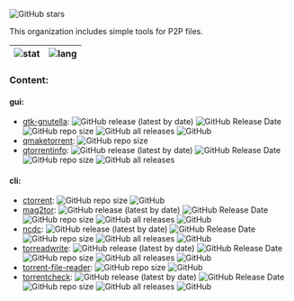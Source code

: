 ![GitHub stars](https://img.shields.io/github/stars/Network-BEncode-inside?style=social)

This organization includes simple tools for P2P files.

| ![stat](https://github-readme-stats.vercel.app/api?username=zvezdochiot&title_color=58A6FF&text_color=C9D1D9&bg_color=0D1117&hide_border=true&show_icons=true&icon_color=BDC5CD) | ![lang](https://github-readme-stats.vercel.app/api/top-langs/?username=zvezdochiot&title_color=58A6FF&text_color=C9D1D9&bg_color=0D1117&hide_border=true&langs_count=3) |
| --- | --- |

### Content:

#### gui:

* [gtk-gnutella](https://github.com/Network-BEncode-inside/gtk-gnutella):
![GitHub release (latest by date)](https://img.shields.io/github/v/release/Network-BEncode-inside/gtk-gnutella)
![GitHub Release Date](https://img.shields.io/github/release-date/Network-BEncode-inside/gtk-gnutella)
![GitHub repo size](https://img.shields.io/github/repo-size/Network-BEncode-inside/gtk-gnutella)
![GitHub all releases](https://img.shields.io/github/downloads/Network-BEncode-inside/gtk-gnutella/total)
![GitHub](https://img.shields.io/github/license/Network-BEncode-inside/gtk-gnutella)
* [qmaketorrent](https://github.com/Network-BEncode-inside/qmaketorrent):
![GitHub repo size](https://img.shields.io/github/repo-size/Network-BEncode-inside/qmaketorrent)
* [qtorrentinfo](https://github.com/Network-BEncode-inside/qtorrentinfo):
![GitHub release (latest by date)](https://img.shields.io/github/v/release/Network-BEncode-inside/qtorrentinfo)
![GitHub Release Date](https://img.shields.io/github/release-date/Network-BEncode-inside/qtorrentinfo)
![GitHub repo size](https://img.shields.io/github/repo-size/Network-BEncode-inside/qtorrentinfo)
![GitHub all releases](https://img.shields.io/github/downloads/Network-BEncode-inside/qtorrentinfo/total)

#### cli:

* [ctorrent](https://github.com/Network-BEncode-inside/ctorrent):
![GitHub repo size](https://img.shields.io/github/repo-size/Network-BEncode-inside/ctorrent)
![GitHub](https://img.shields.io/github/license/Network-BEncode-inside/ctorrent)
* [mag2tor](https://github.com/Network-BEncode-inside/mag2tor):
![GitHub release (latest by date)](https://img.shields.io/github/v/release/Network-BEncode-inside/mag2tor)
![GitHub Release Date](https://img.shields.io/github/release-date/Network-BEncode-inside/mag2tor)
![GitHub repo size](https://img.shields.io/github/repo-size/Network-BEncode-inside/mag2tor)
![GitHub all releases](https://img.shields.io/github/downloads/Network-BEncode-inside/mag2tor/total)
![GitHub](https://img.shields.io/github/license/Network-BEncode-inside/mag2tor)
* [ncdc](https://github.com/Network-BEncode-inside/ncdc):
![GitHub release (latest by date)](https://img.shields.io/github/v/release/Network-BEncode-inside/ncdc)
![GitHub Release Date](https://img.shields.io/github/release-date/Network-BEncode-inside/ncdc)
![GitHub repo size](https://img.shields.io/github/repo-size/Network-BEncode-inside/ncdc)
![GitHub all releases](https://img.shields.io/github/downloads/Network-BEncode-inside/ncdc/total)
![GitHub](https://img.shields.io/github/license/Network-BEncode-inside/ncdc)
* [torreadwrite](https://github.com/Network-BEncode-inside/torreadwrite):
![GitHub release (latest by date)](https://img.shields.io/github/v/release/Network-BEncode-inside/torreadwrite)
![GitHub Release Date](https://img.shields.io/github/release-date/Network-BEncode-inside/torreadwrite)
![GitHub repo size](https://img.shields.io/github/repo-size/Network-BEncode-inside/torreadwrite)
![GitHub all releases](https://img.shields.io/github/downloads/Network-BEncode-inside/torreadwrite/total)
![GitHub](https://img.shields.io/github/license/Network-BEncode-inside/torreadwrite)
* [torrent-file-reader](https://github.com/Network-BEncode-inside/torrent-file-reader):
![GitHub repo size](https://img.shields.io/github/repo-size/Network-BEncode-inside/torrent-file-reader)
![GitHub](https://img.shields.io/github/license/Network-BEncode-inside/torrent-file-reader)
* [torrentcheck](https://github.com/Network-BEncode-inside/torrentcheck):
![GitHub release (latest by date)](https://img.shields.io/github/v/release/Network-BEncode-inside/torrentcheck)
![GitHub Release Date](https://img.shields.io/github/release-date/Network-BEncode-inside/torrentcheck)
![GitHub repo size](https://img.shields.io/github/repo-size/Network-BEncode-inside/torrentcheck)
![GitHub all releases](https://img.shields.io/github/downloads/Network-BEncode-inside/torrentcheck/total)
![GitHub](https://img.shields.io/github/license/Network-BEncode-inside/torrentcheck)

